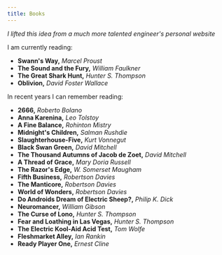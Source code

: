 ```yaml
---
title: Books
---
```


*I lifted this idea from a much more talented engineer's personal website*

I am currently reading:

+ **Swann's Way,** *Marcel Proust*
+ **The Sound and the Fury,** *William Faulkner*
+ **The Great Shark Hunt,** *Hunter S. Thompson*
+ **Oblivion,** *David Foster Wallace*

In recent years I can remember reading:

+ **2666,** *Roberto Bolano*
+ **Anna Karenina,** *Leo Tolstoy*
+ **A Fine Balance,** *Rohinton Mistry*
+ **Midnight's Children,** *Salman Rushdie*
+ **Slaughterhouse-Five,** *Kurt Vonnegut*
+ **Black Swan Green,** *David Mitchell*
+ **The Thousand Autumns of Jacob de Zoet,** *David Mitchell*
+ **A Thread of Grace,** *Mary Doria Russell*
+ **The Razor's Edge,** *W. Somerset Maugham*
+ **Fifth Business,** *Robertson Davies*
+ **The Manticore,** *Robertson Davies*
+ **World of Wonders,** *Robertson Davies*
+ **Do Androids Dream of Electric Sheep?,** *Philip K. Dick* 
+ **Neuromancer,** *William Gibson*
+ **The Curse of Lono,** *Hunter S. Thompson*
+ **Fear and Loathing in Las Vegas,** *Hunter S. Thompson*
+ **The Electric Kool-Aid Acid Test,** *Tom Wolfe*
+ **Fleshmarket Alley,** *Ian Rankin*
+ **Ready Player One,** *Ernest Cline*

